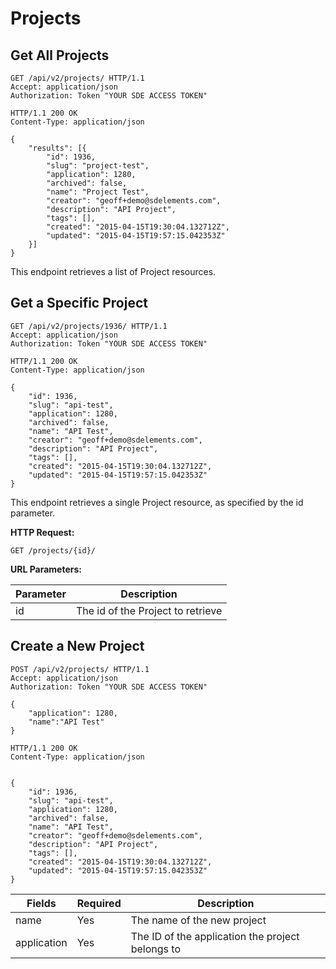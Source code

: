 # Projects

## Get All Projects

```http
GET /api/v2/projects/ HTTP/1.1
Accept: application/json
Authorization: Token "YOUR SDE ACCESS TOKEN"
```

```http
HTTP/1.1 200 OK
Content-Type: application/json

{
    "results": [{
        "id": 1936,
        "slug": "project-test",
        "application": 1280,
        "archived": false,
        "name": "Project Test",
        "creator": "geoff+demo@sdelements.com",
        "description": "API Project",
        "tags": [],
        "created": "2015-04-15T19:30:04.132712Z",
        "updated": "2015-04-15T19:57:15.042353Z"
    }]
}
```
This endpoint retrieves a list of Project resources.

## Get a Specific Project

```http
GET /api/v2/projects/1936/ HTTP/1.1
Accept: application/json
Authorization: Token "YOUR SDE ACCESS TOKEN"
```

```http
HTTP/1.1 200 OK
Content-Type: application/json

{
    "id": 1936,
    "slug": "api-test",
    "application": 1280,
    "archived": false,
    "name": "API Test",
    "creator": "geoff+demo@sdelements.com",
    "description": "API Project",
    "tags": [],
    "created": "2015-04-15T19:30:04.132712Z",
    "updated": "2015-04-15T19:57:15.042353Z"
}
```

This endpoint retrieves a single Project resource, as specified by the id parameter.

**HTTP Request:**

`GET /projects/{id}/`

**URL Parameters:**

Parameter | Description
--------- | -----------
id        | The id of the Project to retrieve



## Create a New Project

```http
POST /api/v2/projects/ HTTP/1.1
Accept: application/json
Authorization: Token "YOUR SDE ACCESS TOKEN"

{
    "application": 1280,
    "name":"API Test"
}

```

```http
HTTP/1.1 200 OK
Content-Type: application/json


{
    "id": 1936,
    "slug": "api-test",
    "application": 1280,
    "archived": false,
    "name": "API Test",
    "creator": "geoff+demo@sdelements.com",
    "description": "API Project",
    "tags": [],
    "created": "2015-04-15T19:30:04.132712Z",
    "updated": "2015-04-15T19:57:15.042353Z"
}
```

Fields      | Required | Description
------------|----------|-------------
name        | Yes      | The name of the new project
application | Yes      | The ID of the application the project belongs to
